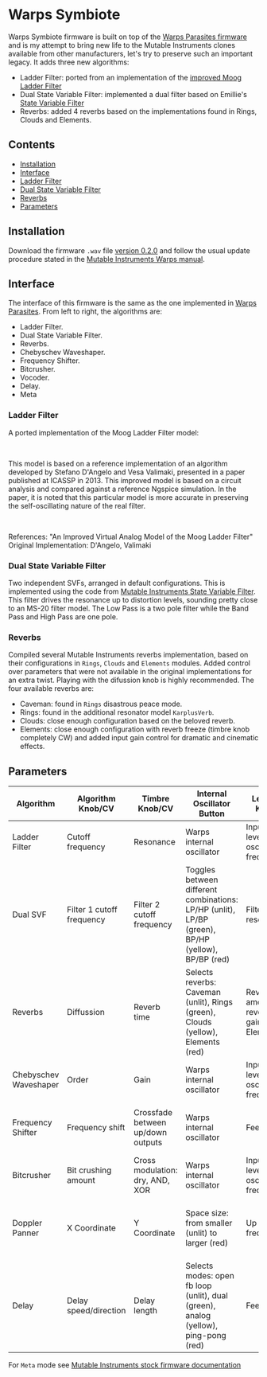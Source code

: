 <!--
.. title: Warps Symbiote
.. slug: warps-symbiote
.. date: 2023-07-02 19:09:09 UTC-05:00
.. tags: mutable instruments, eurorack
.. category: music programming
.. link: 
.. description: 
.. type: text
-->

# Warps Symbiote

Warps Symbiote firmware is built on top of the [Warps Parasites firmware](https://mqtthiqs.github.io/parasites/warps.html) and is my attempt to bring new life to the Mutable Instruments clones available from other manufacturers, let's try to preserve such an important legacy. It adds three new algorithms:

- Ladder Filter: ported from an implementation of the [improved Moog Ladder Filter](https://github.com/ddiakopoulos/MoogLadders/blob/master/src/ImprovedModel.h)
- Dual State Variable Filter: implemented a dual filter based on Emillie's [State Variable Filter](https://github.com/pichenettes/stmlib/blob/e3bd7c9cc00e4364166f9905c0509b6ffd0535ec/dsp/filter.h#L177)
- Reverbs: added 4 reverbs based on the implementations found in Rings, Clouds and Elements.

## Contents

- [Installation](#installation)
- [Interface](#interface)
- [Ladder Filter](#ladder-filter)
- [Dual State Variable Filter](#dual-state-variable-filter)
- [Reverbs](/posts/warps-symbiote#reverbs)
- [Parameters](#parameters)

## Installation

Download the firmware `.wav` file [version 0.2.0](https://github.com/leandrob13/eurorack/releases/tag/v0.2.0) and follow the usual update procedure stated in the [Mutable Instruments Warps manual](https://pichenettes.github.io/mutable-instruments-documentation/modules/warps/manual/).

## Interface

The interface of this firmware is the same as the one implemented in [Warps Parasites](https://mqtthiqs.github.io/parasites/warps.html#mode). From left to right, the algorithms are:

- Ladder Filter.
- Dual State Variable Filter.
- Reverbs.
- Chebyschev Waveshaper.
- Frequency Shifter.
- Bitcrusher.
- Vocoder.
- Delay.
- Meta

### Ladder Filter

A ported implementation of the Moog Ladder Filter model:

&nbsp;

This model is based on a reference implementation of an algorithm developed by Stefano D'Angelo and Vesa Valimaki, presented in a paper published at ICASSP in 2013. This improved model is based on a circuit analysis and compared against a reference Ngspice simulation. In the paper, it is noted that this particular model is more accurate in preserving the self-oscillating nature of the real filter.

&nbsp;

References: "An Improved Virtual Analog Model of the Moog Ladder Filter"
Original Implementation: D'Angelo, Valimaki

### Dual State Variable Filter

Two independent SVFs, arranged in default configurations. This is implemented using the code from [Mutable Instruments State Variable Filter](https://github.com/pichenettes/stmlib/blob/e3bd7c9cc00e4364166f9905c0509b6ffd0535ec/dsp/filter.h#L177). This filter drives the resonance up to distortion levels, sounding pretty close to an MS-20 filter model.
The Low Pass is a two pole filter while the Band Pass and High Pass are one pole.

### Reverbs

Compiled several Mutable Instruments reverbs implementation, based on their configurations in `Rings`, `Clouds` and `Elements` modules. Added control over parameters that were not available in the original implementations for an extra twist. Playing with the difussion knob is highly recommended.
The four available reverbs are:

- Caveman: found in `Rings` disastrous peace mode.
- Rings: found in the additional resonator model `KarplusVerb`.
- Clouds: close enough configuration based on the beloved reverb.
- Elements: close enough configuration with reverb freeze (timbre knob completely CW) and added input gain control for dramatic and cinematic effects.

## Parameters

| Algorithm             | Algorithm Knob/CV         | Timbre Knob/CV                    | Internal Oscillator Button                                                                        | Level 1 Knob                            | Level 2 Knob                          | Level 1&2 CV                          | Output 1+2           | Aux                                   |
|-----------------------|---------------------------|-----------------------------------|---------------------------------------------------------------------------------------------------|-----------------------------------------|---------------------------------------|---------------------------------------|----------------------|---------------------------------------|
| Ladder Filter         | Cutoff frequency          | Resonance                         | Warps internal oscillator                                                                         | Input 1 level/ oscillator frequency     | Input 2 level                         | Inputs 1&2 VCA CV control             | Filter summed output | Sum of 1+2 or internal oscillator out |
| Dual SVF              | Filter 1 cutoff frequency | Filter 2 cutoff frequency         | Toggles between different combinations: LP/HP (unlit), LP/BP (green), BP/HP (yellow), BP/BP (red) | Filter 1 resonance                      | Filter 2 resonance                    | Inputs 1&2 VCA CV control             | Filter 1 output      | Filter 2 output                       |
| Reverbs               | Diffussion                | Reverb time                       | Selects reverbs: Caveman (unlit), Rings (green), Clouds (yellow), Elements (red)                  | Reverb amount, reverb gain for Elements | Filter LP filter, feedback for Clouds | Inputs 1&2 VCA CV control             | Left output          | Right output                          |
| Chebyschev Waveshaper | Order                     | Gain                              | Warps internal oscillator                                                                         | Input 1 level/ oscillator frequency     | Input 2 level                         | Inputs 1&2 VCA CV control             | Out                  | Sum of 1+2 or internal oscillator out |
| Frequency Shifter     | Frequency shift           | Crossfade between up/down outputs | Warps internal oscillator                                                                         | Feedback                                | Dry/Wet                               | Feedback and Dry/Wet CV control       | Up                   | Down                                  |
| Bitcrusher            | Bit crushing amount       | Cross modulation: dry, AND, XOR   | Warps internal oscillator                                                                         | Input 1 level/ oscillator frequency     | Input 2 level                         | Inputs 1&2 VCA CV control             | Out                  | Sum of 1+2 or internal oscillator out |
| Doppler Panner        | X Coordinate              | Y Coordinate                      | Space size: from smaller (unlit) to larger (red)                                                  | Up frequency                            | Up Amplitude                          | Up amplitude and frequency CV control | Out                  | Out symmetrical on axis               |
| Delay                 | Delay speed/direction     | Delay length                      | Selects modes: open fb loop (unlit), dual (green), analog (yellow), ping-pong (red)               | Feedback                                | Dry/Wet                               | Feedback and Dry/Wet CV control       | Out 1                | out 2                                 |

For `Meta` mode see [Mutable Instruments stock firmware documentation](https://pichenettes.github.io/mutable-instruments-documentation/modules/warps/manual/)

